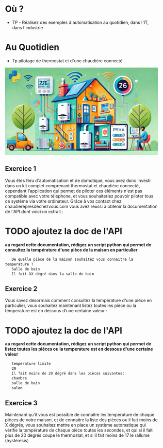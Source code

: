 <!-- .slide: data-state="nologo-slide" style="text-align: center" -->
# Où ?

* TP - Réalisez des exemples d'automatisation au quotidien, dans l'IT, dans l'industrie

<!-- .slide: data-state="nologo-slide" style="text-align: center" -->
# Au Quotidien 

* Tp pilotage de thermostat et d'une chaudière connecté

![pilotage chaudiere](images/pilotage_chaudiere.webp "pilotage chaudière") <!-- .element: width="100px" -->


## Exercice 1

Vous êtes féru d'automatisation et de domotique, vous avez donc investi dans un kit complet comprenant thermostat et chaudière connecté, 
cependant l'application qui permet de piloter ces éléments n'est pas compatible avec votre téléphone, et vous souhaiteriez pouvoir piloter tous ce système via votre ordinateur.
Grâce à vos contact chez chaudierepresdechezvous.com vous avez réussi à obtenir la documentation de l'API dont voici un extrait :

# TODO ajoutez la doc de l'API

**au regard cette documentation, rédigez un script python qui permet de consultez la température d'une pièce de la maison en particulier**

```
   De quelle pièce de la maison souhaitez vous connaitre la temperature ?
   Salle de bain
   Il fait XX dégré dans la salle de bain 
``` 


## Exercice 2
Vous savez désormais comment consultez la température d'une pièce en particulier, vous souhaitez maintenant listez toutes les pièce ou la temperature est en dessous d'une certaine valeur :

# TODO ajoutez la doc de l'API

**au regard cette documentation, rédigez un script python qui permet de listez toutes les pièces ou la temperature est en dessous d'une certaine valeur**

```
   temperature limite
   20
   Il fait moins de 20 dégré dans les pièces suivantes:
   chambre
   salle de bain
   salon
``` 

## Exercice 3
Maintenant qu'il vous est possible de connaitre les temperature de chaque pièces de votre maison, et de connaitre la liste des pièces ou il fait moins de X dégrés,
vous souhaitez mettre en place un système automatique qui vérifie la température de chaque pièce toutes les secondes, et qui si il fait plus de 20 degrés coupe le thermostat, et si il fait moins de 17 le rallume (hystéresis)

